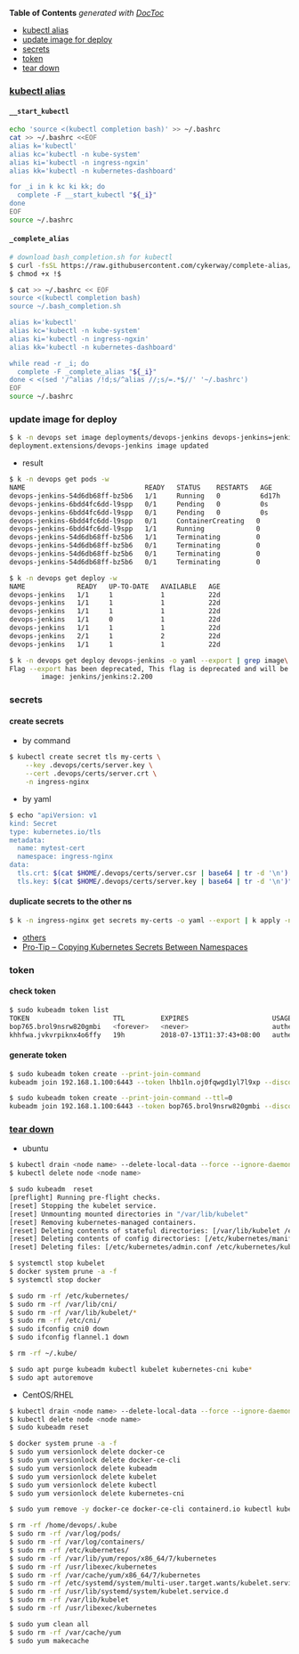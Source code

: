 <!-- START doctoc generated TOC please keep comment here to allow auto update -->
<!-- DON'T EDIT THIS SECTION, INSTEAD RE-RUN doctoc TO UPDATE -->
**Table of Contents**  *generated with [DocToc](https://github.com/thlorenz/doctoc)*

- [kubectl alias](#kubectl-alias)
- [update image for deploy](#update-image-for-deploy)
- [secrets](#secrets)
- [token](#token)
- [tear down](#tear-down)

<!-- END doctoc generated TOC please keep comment here to allow auto update -->

### [kubectl alias](https://learnk8s.io/blog/kubectl-productivity/)
#### `__start_kubectl`
```bash
echo 'source <(kubectl completion bash)' >> ~/.bashrc
cat >> ~/.bashrc <<EOF
alias k='kubectl'
alias kc='kubectl -n kube-system'
alias ki='kubectl -n ingress-ngxin'
alias kk='kubectl -n kubernetes-dashboard'

for _i in k kc ki kk; do
  complete -F __start_kubectl "${_i}"
done
EOF
source ~/.bashrc
```

#### `_complete_alias`
```bash
# download bash_completion.sh for kubectl
$ curl -fsSL https://raw.githubusercontent.com/cykerway/complete-alias/master/bash_completion.sh > ~/.bash_completion.sh
$ chmod +x !$

$ cat >> ~/.bashrc << EOF
source <(kubectl completion bash)
source ~/.bash_completion.sh

alias k='kubectl'
alias kc='kubectl -n kube-system'
alias ki='kubectl -n ingress-ngxin'
alias kk='kubectl -n kubernetes-dashboard'

while read -r _i; do
  complete -F _complete_alias "${_i}"
done < <(sed '/^alias /!d;s/^alias //;s/=.*$//' '~/.bashrc')
EOF
source ~/.bashrc
```
### update image for deploy
```bash
$ k -n devops set image deployments/devops-jenkins devops-jenkins=jenkins/jenkins:2.200
deployment.extensions/devops-jenkins image updated
```
- result

```bash
$ k -n devops get pods -w
NAME                              READY   STATUS    RESTARTS   AGE
devops-jenkins-54d6db68ff-bz5b6   1/1     Running   0          6d17h
devops-jenkins-6bdd4fc6dd-l9spp   0/1     Pending   0          0s
devops-jenkins-6bdd4fc6dd-l9spp   0/1     Pending   0          0s
devops-jenkins-6bdd4fc6dd-l9spp   0/1     ContainerCreating   0          0s
devops-jenkins-6bdd4fc6dd-l9spp   1/1     Running             0          8s
devops-jenkins-54d6db68ff-bz5b6   1/1     Terminating         0          6d17h
devops-jenkins-54d6db68ff-bz5b6   0/1     Terminating         0          6d17h
devops-jenkins-54d6db68ff-bz5b6   0/1     Terminating         0          6d17h
devops-jenkins-54d6db68ff-bz5b6   0/1     Terminating         0          6d17h

$ k -n devops get deploy -w
NAME             READY   UP-TO-DATE   AVAILABLE   AGE
devops-jenkins   1/1     1            1           22d
devops-jenkins   1/1     1            1           22d
devops-jenkins   1/1     1            1           22d
devops-jenkins   1/1     0            1           22d
devops-jenkins   1/1     1            1           22d
devops-jenkins   2/1     1            2           22d
devops-jenkins   1/1     1            1           22d

$ k -n devops get deploy devops-jenkins -o yaml --export | grep image\:
Flag --export has been deprecated, This flag is deprecated and will be removed in future.
        image: jenkins/jenkins:2.200
```

### secrets

#### create secrets
- by command``
``
```bash
$ kubectl create secret tls my-certs \
    --key .devops/certs/server.key \
    --cert .devops/certs/server.crt \
    -n ingress-nginx
```

- by yaml
```bash
$ echo "apiVersion: v1
kind: Secret
type: kubernetes.io/tls
metadata:
  name: mytest-cert
  namespace: ingress-nginx
data:
  tls.crt: $(cat $HOME/.devops/certs/server.csr | base64 | tr -d '\n')
  tls.key: $(cat $HOME/.devops/certs/server.key | base64 | tr -d '\n')" | k apply -f -
```

#### duplicate secrets to the other ns
```bash
$ k -n ingress-nginx get secrets my-certs -o yaml --export | k apply -n devops -f -
```

- [others](https://github.com/jetstack/cert-manager/issues/494)
- [Pro-Tip – Copying Kubernetes Secrets Between Namespaces](https://www.revsys.com/tidbits/copying-kubernetes-secrets-between-namespaces/)

### token
#### check token

```bash
$ sudo kubeadm token list
TOKEN                     TTL         EXPIRES                     USAGES                   DESCRIPTION   EXTRA GROUPS
bop765.brol9nsrw820gmbi   <forever>   <never>                     authentication,signing   <none>        system:bootstrappers:kubeadm:default-node-token
khhfwa.jvkvrpiknx4o6ffy   19h         2018-07-13T11:37:43+08:00   authentication,signing   <none>        system:bootstrappers:kubeadm:default-node-token
```

#### generate token

```bash
$ sudo kubeadm token create --print-join-command
kubeadm join 192.168.1.100:6443 --token lhb1ln.oj0fqwgd1yl7l9xp --discovery-token-ca-cert-hash sha256:cba8df87dcb70c83c19af72c02e4886fcc7b0cf05319084751e6ece688443bde

$ sudo kubeadm token create --print-join-command --ttl=0
kubeadm join 192.168.1.100:6443 --token bop765.brol9nsrw820gmbi --discovery-token-ca-cert-hash sha256:c8650c56faf72b8bf71c576f0d13f44c93bea2d21d4329c64bb97cba439af5c3
```

### [tear down](https://kubernetes.io/docs/setup/production-environment/tools/kubeadm/create-cluster-kubeadm/#tear-down)
- ubuntu

```bash
$ kubectl drain <node name> --delete-local-data --force --ignore-daemonsets
$ kubectl delete node <node name>

$ sudo kubeadm  reset
[preflight] Running pre-flight checks.
[reset] Stopping the kubelet service.
[reset] Unmounting mounted directories in "/var/lib/kubelet"
[reset] Removing kubernetes-managed containers.
[reset] Deleting contents of stateful directories: [/var/lib/kubelet /etc/cni/net.d /var/lib/dockershim /var/run/kubernetes /var/lib/etcd]
[reset] Deleting contents of config directories: [/etc/kubernetes/manifests /etc/kubernetes/pki]
[reset] Deleting files: [/etc/kubernetes/admin.conf /etc/kubernetes/kubelet.conf /etc/kubernetes/bootstrap-kubelet.conf /etc/kubernetes/controller-manager.conf /etc/kubernetes/scheduler.conf]

$ systemctl stop kubelet
$ docker system prune -a -f
$ systemctl stop docker

$ sudo rm -rf /etc/kubernetes/
$ sudo rm -rf /var/lib/cni/
$ sudo rm -rf /var/lib/kubelet/*
$ sudo rm -rf /etc/cni/
$ sudo ifconfig cni0 down
$ sudo ifconfig flannel.1 down

$ rm -rf ~/.kube/

$ sudo apt purge kubeadm kubectl kubelet kubernetes-cni kube*
$ sudo apt autoremove
```

- CentOS/RHEL

```bash
$ kubectl drain <node name> --delete-local-data --force --ignore-daemonsets
$ kubectl delete node <node name>
$ sudo kubeadm reset

$ docker system prune -a -f
$ sudo yum versionlock delete docker-ce
$ sudo yum versionlock delete docker-ce-cli
$ sudo yum versionlock delete kubeadm
$ sudo yum versionlock delete kubelet
$ sudo yum versionlock delete kubectl
$ sudo yum versionlock delete kubernetes-cni

$ sudo yum remove -y docker-ce docker-ce-cli containerd.io kubectl kubeadm kubelet kubernetes-cni

$ rm -rf /home/devops/.kube
$ sudo rm -rf /var/log/pods/
$ sudo rm -rf /var/log/containers/
$ sudo rm -rf /etc/kubernetes/
$ sudo rm -rf /var/lib/yum/repos/x86_64/7/kubernetes
$ sudo rm -rf /usr/libexec/kubernetes
$ sudo rm -rf /var/cache/yum/x86_64/7/kubernetes
$ sudo rm -rf /etc/systemd/system/multi-user.target.wants/kubelet.service
$ sudo rm -rf /usr/lib/systemd/system/kubelet.service.d
$ sudo rm -rf /var/lib/kubelet
$ sudo rm -rf /usr/libexec/kubernetes

$ sudo yum clean all
$ sudo rm -rf /var/cache/yum
$ sudo yum makecache
```
